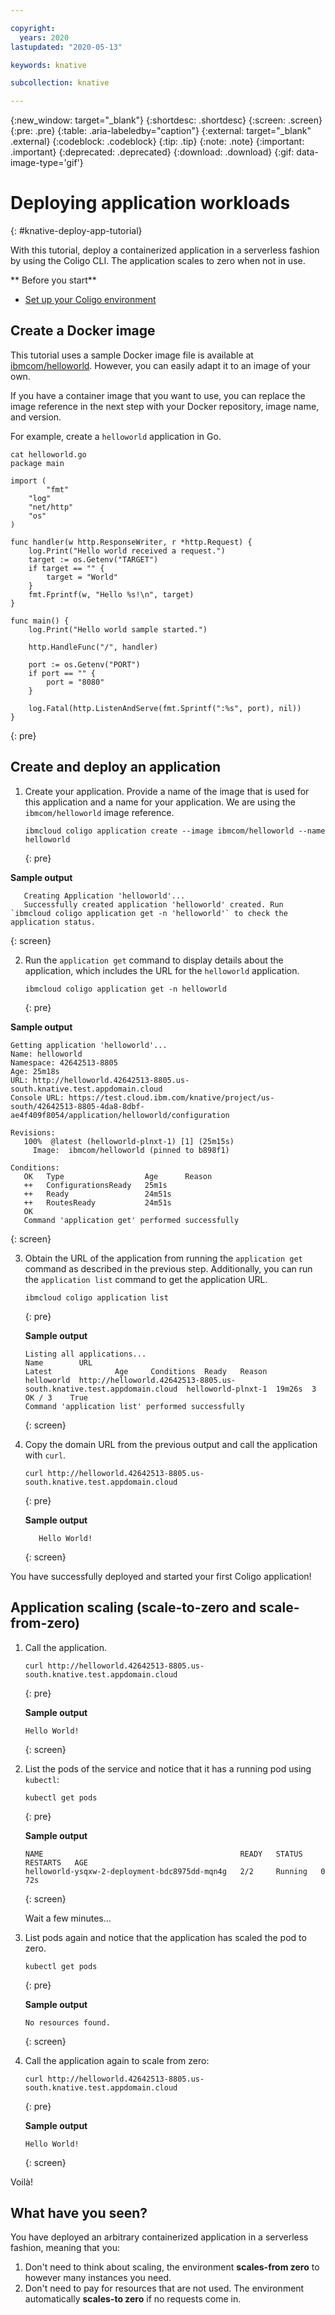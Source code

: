 ```yaml
---

copyright:
  years: 2020
lastupdated: "2020-05-13"

keywords: knative

subcollection: knative

---
```


{:new_window: target="_blank"}
{:shortdesc: .shortdesc}
{:screen: .screen}
{:pre: .pre}
{:table: .aria-labeledby="caption"}
{:external: target="_blank" .external}
{:codeblock: .codeblock}
{:tip: .tip}
{:note: .note}
{:important: .important}
{:deprecated: .deprecated}
{:download: .download}
{:gif: data-image-type='gif'}

# Deploying application workloads
{: #knative-deploy-app-tutorial}

With this tutorial, deploy a containerized application in a serverless fashion by using the Coligo CLI. The application scales to zero when not in use.

** Before you start**

- [Set up your Coligo environment](/docs/knative?topic=knative-kn-install-cli)


## Create a Docker image

This tutorial uses a sample Docker image file is available at [ibmcom/helloworld](https://cloud.docker.com/repository/docker/ibmcom/helloworld). However, you can easily adapt it to an image of your own. 

If you have a container image that you want to use, you can replace the image reference in the next step with your Docker repository, image name, and version.

For example, create a `helloworld` application in Go.

   ```
   cat helloworld.go
   package main

   import (
      	   "fmt"
	   "log"
	   "net/http"
	   "os"
   )

   func handler(w http.ResponseWriter, r *http.Request) {
	   log.Print("Hello world received a request.")
	   target := os.Getenv("TARGET")
	   if target == "" {
	   	   target = "World"
	   }
	   fmt.Fprintf(w, "Hello %s!\n", target)
   }

   func main() {
	   log.Print("Hello world sample started.")

	   http.HandleFunc("/", handler)

	   port := os.Getenv("PORT")
	   if port == "" {
		   port = "8080"
	   }
   
	   log.Fatal(http.ListenAndServe(fmt.Sprintf(":%s", port), nil))
   }
   ```
   {: pre}



## Create and deploy an application

1.  Create your application. Provide a name of the image that is used for this application and a name for your application. We are using the `ibmcom/helloworld` image reference. 

    ```
    ibmcloud coligo application create --image ibmcom/helloworld --name helloworld
    ```
    {: pre}

   **Sample output**

   ```
      Creating Application 'helloworld'...
      Successfully created application 'helloworld' created. Run `ibmcloud coligo application get -n 'helloworld'` to check the application status.
   ```
   {: screen}

2.  Run the `application get` command to display details about the application, which includes the URL for the `helloworld` application. 

    ```
    ibmcloud coligo application get -n helloworld
    ```
    {: pre}

   **Sample output**

   ```
   Getting application 'helloworld'...
   Name: helloworld
   Namespace: 42642513-8805
   Age: 25m18s
   URL: http://helloworld.42642513-8805.us-south.knative.test.appdomain.cloud
   Console URL: https://test.cloud.ibm.com/knative/project/us-south/42642513-8805-4da8-8dbf-ae4f409f8054/application/helloworld/configuration

   Revisions:
      100%  @latest (helloworld-plnxt-1) [1] (25m15s)
        Image:  ibmcom/helloworld (pinned to b898f1)

   Conditions:
      OK   Type                  Age      Reason
      ++   ConfigurationsReady   25m1s
      ++   Ready                 24m51s
      ++   RoutesReady           24m51s
      OK
      Command 'application get' performed successfully
   ```
   {: screen}

3. Obtain the URL of the application from running the `application get` command as described in the previous step.  Additionally, you can run the `application list` command to get the application URL.  

   ```
   ibmcloud coligo application list
   ```
   {: pre}

   **Sample output**

   ```
   Listing all applications...
   Name        URL                                                                    Latest              Age     Conditions  Ready   Reason
   helloworld  http://helloworld.42642513-8805.us-south.knative.test.appdomain.cloud  helloworld-plnxt-1  19m26s  3 OK / 3    True
   Command 'application list' performed successfully
   ```
   {: screen}

4. Copy the domain URL from the previous output and call the application with `curl`.

   ```
   curl http://helloworld.42642513-8805.us-south.knative.test.appdomain.cloud
   ```
   {: pre}
   
   **Sample output**

   ```
      Hello World!
   ```
   {: screen}
   
You have successfully deployed and started your first Coligo application!



## Application scaling (scale-to-zero and scale-from-zero)

1. Call the application. 

   ```
   curl http://helloworld.42642513-8805.us-south.knative.test.appdomain.cloud
   ```
   {: pre}
   
   **Sample output**
   
   ```
   Hello World!
   ```
   {: screen}

2. List the pods of the service and notice that it has a running pod using `kubectl`:

   ```
   kubectl get pods
   ```
   {: pre}

   **Sample output**

   ```
   NAME                                            READY   STATUS    RESTARTS   AGE
   helloworld-ysqxw-2-deployment-bdc8975dd-mqn4g   2/2     Running   0          72s
   ```
   {: screen}
   
   Wait a few minutes...

3. List pods again and notice that the application has scaled the pod to zero. 

   ```
   kubectl get pods
   ```
   {: pre}

   **Sample output**

   ```
   No resources found.
   ```
   {: screen}

4. Call the application again to scale from zero:

   ```
   curl http://helloworld.42642513-8805.us-south.knative.test.appdomain.cloud
   ```
   {: pre}
   
   **Sample output**
   
   ```
   Hello World!
   ```
   {: screen}

Voilà!

## What have you seen?
You have deployed an arbitrary containerized application in a serverless fashion, meaning that you: 

1. Don't need to think about scaling, the environment **scales-from zero** to however many instances you need.
2. Don't need to pay for resources that are not used. The environment automatically **scales-to zero** if no requests come in.
